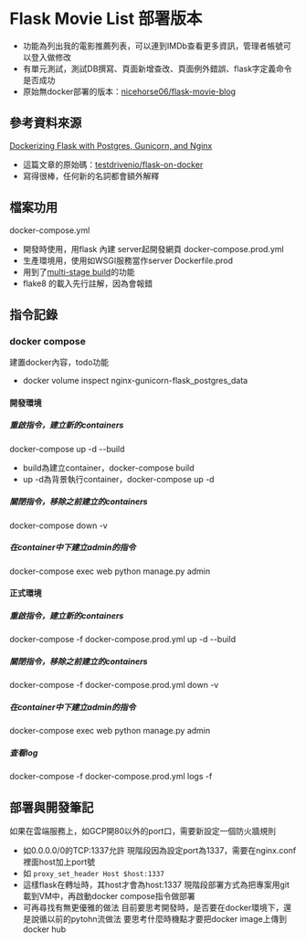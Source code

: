 # Flask Movie List 部署版本

* 功能為列出我的電影推薦列表，可以連到IMDb查看更多資訊，管理者帳號可以登入做修改
* 有單元測試，測試DB撰寫、頁面新增查改、頁面例外錯誤、flask字定義命令是否成功
* 原始無docker部署的版本：[nicehorse06/flask-movie-blog](https://github.com/nicehorse06/flask-movie-blog)

## 參考資料來源
[Dockerizing Flask with Postgres, Gunicorn, and Nginx](https://testdriven.io/blog/dockerizing-flask-with-postgres-gunicorn-and-nginx/)
* 這篇文章的原始碼：[testdrivenio/flask-on-docker](https://github.com/testdrivenio/flask-on-docker)
* 寫得很棒，任何新的名詞都會額外解釋

## 檔案功用
docker-compose.yml
* 開發時使用，用flask 內建 server起開發網頁
docker-compose.prod.yml
* 生產環境用，使用如WSGI服務當作server
Dockerfile.prod
* 用到了[multi-stage build](https://docs.docker.com/develop/develop-images/multistage-build/)的功能
* flake8 的載入先行註解，因為會報錯

## 指令記錄
### docker compose
建置docker內容，todo功能
* docker volume inspect nginx-gunicorn-flask_postgres_data

#### 開發環境
##### 重啟指令，建立新的containers
docker-compose up -d --build
* build為建立container，docker-compose build
* up -d為背景執行container，docker-compose up -d
##### 關閉指令，移除之前建立的containers
docker-compose down -v
##### 在container中下建立admin的指令
docker-compose exec web python manage.py admin

#### 正式環境
##### 重啟指令，建立新的containers
docker-compose -f docker-compose.prod.yml up -d --build

##### 關閉指令，移除之前建立的containers
docker-compose -f docker-compose.prod.yml down -v

##### 在container中下建立admin的指令
docker-compose exec web python manage.py admin

##### 查看log
docker-compose -f docker-compose.prod.yml logs -f 

## 部署與開發筆記
如果在雲端服務上，如GCP開80以外的port口，需要新設定一個防火牆規則
* 如0.0.0.0/0的TCP:1337允許
現階段因為設定port為1337，需要在nginx.conf裡面host加上port號
* 如 `proxy_set_header Host $host:1337`
* 這樣flask在轉址時，其host才會為host:1337
現階段部署方式為把專案用git載到VM中，再啟動docker compose指令做部署
* 可再尋找有無更優雅的做法
目前要思考開發時，是否要在docker環境下，還是說循以前的pytohn流做法
要思考什麼時機點才要把docker image上傳到docker hub
